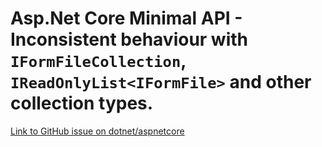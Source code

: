 # Asp.Net Core Minimal API - Inconsistent behaviour with `IFormFileCollection`, `IReadOnlyList<IFormFile>` and other collection types.

[Link to GitHub issue on dotnet/aspnetcore](https://github.com/dotnet/aspnetcore/issues/54999)

